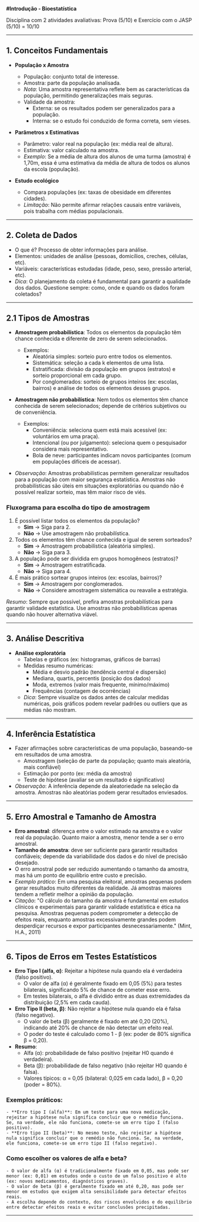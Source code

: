 **#Introdução - Bioestatística**

Disciplina com 2 atividades avaliativas: Prova (5/10) e Exercício com o JASP (5/10) = 10/10

---

## 1. Conceitos Fundamentais

- **População x Amostra**
    - População: conjunto total de interesse.
    - Amostra: parte da população analisada.
    - *Nota*: Uma amostra representativa reflete bem as características da população, permitindo generalizações mais seguras.
    - Validade da amostra:
        - Externa: se os resultados podem ser generalizados para a população.
        - Interna: se o estudo foi conduzido de forma correta, sem vieses.

- **Parâmetros x Estimativas**
    - Parâmetro: valor real na população (ex: média real de altura).
    - Estimativa: valor calculado na amostra.
    - *Exemplo*: Se a média de altura dos alunos de uma turma (amostra) é 1,70m, essa é uma estimativa da média de altura de todos os alunos da escola (população).

- **Estudo ecológico**
    - Compara populações (ex: taxas de obesidade em diferentes cidades).
    - *Limitação*: Não permite afirmar relações causais entre variáveis, pois trabalha com médias populacionais.

---

## 2. Coleta de Dados

- O que é? Processo de obter informações para análise.
- Elementos: unidades de análise (pessoas, domicílios, creches, células, etc).
- Variáveis: características estudadas (idade, peso, sexo, pressão arterial, etc).
- *Dica*: O planejamento da coleta é fundamental para garantir a qualidade dos dados. Questione sempre: como, onde e quando os dados foram coletados?

---

## 2.1 Tipos de Amostras

- **Amostragem probabilística**: Todos os elementos da população têm chance conhecida e diferente de zero de serem selecionados.
    - Exemplos:
        - Aleatória simples: sorteio puro entre todos os elementos.
        - Sistemática: seleção a cada k elementos de uma lista.
        - Estratificada: divisão da população em grupos (estratos) e sorteio proporcional em cada grupo.
        - Por conglomerados: sorteio de grupos inteiros (ex: escolas, bairros) e análise de todos os elementos desses grupos.

- **Amostragem não probabilística**: Nem todos os elementos têm chance conhecida de serem selecionados; depende de critérios subjetivos ou de conveniência.
    - Exemplos:
        - Conveniência: seleciona quem está mais acessível (ex: voluntários em uma praça).
        - Intencional (ou por julgamento): seleciona quem o pesquisador considera mais representativo.
        - Bola de neve: participantes indicam novos participantes (comum em populações difíceis de acessar).

- *Observação*: Amostras probabilísticas permitem generalizar resultados para a população com maior segurança estatística. Amostras não probabilísticas são úteis em situações exploratórias ou quando não é possível realizar sorteio, mas têm maior risco de viés.

### Fluxograma para escolha do tipo de amostragem

1. É possível listar todos os elementos da população?
    - **Sim** → Siga para 2.
    - **Não** → Use amostragem não probabilística.
2. Todos os elementos têm chance conhecida e igual de serem sorteados?
    - **Sim** → Amostragem probabilística (aleatória simples).
    - **Não** → Siga para 3.
3. A população pode ser dividida em grupos homogêneos (estratos)?
    - **Sim** → Amostragem estratificada.
    - **Não** → Siga para 4.
4. É mais prático sortear grupos inteiros (ex: escolas, bairros)?
    - **Sim** → Amostragem por conglomerados.
    - **Não** → Considere amostragem sistemática ou reavalie a estratégia.

*Resumo*: Sempre que possível, prefira amostras probabilísticas para garantir validade estatística. Use amostras não probabilísticas apenas quando não houver alternativa viável.

---

## 3. Análise Descritiva

- **Análise exploratória**
    - Tabelas e gráficos (ex: histogramas, gráficos de barras)
    - Medidas resumo numéricas:
        - Média e desvio padrão (tendência central e dispersão)
        - Mediana, quartis, percentis (posição dos dados)
        - Moda, extremos (valor mais frequente, mínimo/máximo)
        - Frequências (contagem de ocorrências)
    - *Dica*: Sempre visualize os dados antes de calcular medidas numéricas, pois gráficos podem revelar padrões ou outliers que as médias não mostram.

---

## 4. Inferência Estatística

- Fazer afirmações sobre características de uma população, baseando-se em resultados de uma amostra.
    - Amostragem (seleção de parte da população; quanto mais aleatória, mais confiável)
    - Estimação por ponto (ex: média da amostra)
    - Teste de hipótese (avaliar se um resultado é significativo)
- *Observação*: A inferência depende da aleatoriedade na seleção da amostra. Amostras não aleatórias podem gerar resultados enviesados.

---

## 5. Erro Amostral e Tamanho de Amostra

- **Erro amostral**: diferença entre o valor estimado na amostra e o valor real da população. Quanto maior a amostra, menor tende a ser o erro amostral.
- **Tamanho de amostra**: deve ser suficiente para garantir resultados confiáveis; depende da variabilidade dos dados e do nível de precisão desejado.
- O erro amostral pode ser reduzido aumentando o tamanho da amostra, mas há um ponto de equilíbrio entre custo e precisão.
- *Exemplo prático*: Em uma pesquisa eleitoral, amostras pequenas podem gerar resultados muito diferentes da realidade. Já amostras maiores tendem a refletir melhor a opinião da população.
- *Citação*: "O cálculo do tamanho da amostra é fundamental em estudos clínicos e experimentais para garantir validade estatística e ética na pesquisa. Amostras pequenas podem comprometer a detecção de efeitos reais, enquanto amostras excessivamente grandes podem desperdiçar recursos e expor participantes desnecessariamente." (Mint, H.A., 2011)

---

## 6. Tipos de Erros em Testes Estatísticos

- **Erro Tipo I (alfa, α)**: Rejeitar a hipótese nula quando ela é verdadeira (falso positivo).
    - O valor de alfa (α) é geralmente fixado em 0,05 (5%) para testes bilaterais, significando 5% de chance de cometer esse erro.
    - Em testes bilaterais, o alfa é dividido entre as duas extremidades da distribuição (2,5% em cada cauda).
- **Erro Tipo II (beta, β)**: Não rejeitar a hipótese nula quando ela é falsa (falso negativo).
    - O valor de beta (β) geralmente é fixado em até 0,20 (20%), indicando até 20% de chance de não detectar um efeito real.
    - O poder do teste é calculado como 1 - β (ex: poder de 80% significa β = 0,20).
- **Resumo**:
    - Alfa (α): probabilidade de falso positivo (rejeitar H0 quando é verdadeira).
    - Beta (β): probabilidade de falso negativo (não rejeitar H0 quando é falsa).
    - Valores típicos: α = 0,05 (bilateral: 0,025 em cada lado), β = 0,20 (poder = 80%).

### Exemplos práticos:
    - **Erro tipo I (alfa)**: Em um teste para uma nova medicação, rejeitar a hipótese nula significa concluir que o remédio funciona. Se, na verdade, ele não funciona, comete-se um erro tipo I (falso positivo).
    - **Erro tipo II (beta)**: No mesmo teste, não rejeitar a hipótese nula significa concluir que o remédio não funciona. Se, na verdade, ele funciona, comete-se um erro tipo II (falso negativo).

### Como escolher os valores de alfa e beta?
    - O valor de alfa (α) é tradicionalmente fixado em 0,05, mas pode ser menor (ex: 0,01) em estudos onde o custo de um falso positivo é alto (ex: novos medicamentos, diagnósticos graves).
    - O valor de beta (β) é geralmente fixado em até 0,20, mas pode ser menor em estudos que exigem alta sensibilidade para detectar efeitos reais.
    - A escolha depende do contexto, dos riscos envolvidos e do equilíbrio entre detectar efeitos reais e evitar conclusões precipitadas.

---